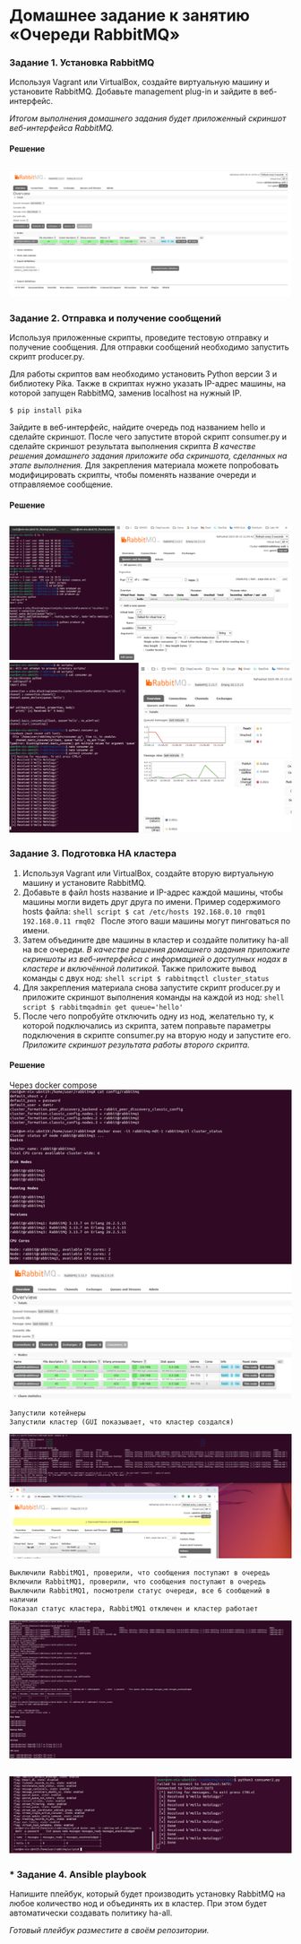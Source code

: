 # Домашнее задание к занятию  «Очереди RabbitMQ»

### Задание 1. Установка RabbitMQ

Используя Vagrant или VirtualBox, создайте виртуальную машину и установите RabbitMQ.
Добавьте management plug-in и зайдите в веб-интерфейс.

*Итогом выполнения домашнего задания будет приложенный скриншот веб-интерфейса RabbitMQ.*
#### Решение

![Задание 1](image.png)
---

### Задание 2. Отправка и получение сообщений

Используя приложенные скрипты, проведите тестовую отправку и получение сообщения.
Для отправки сообщений необходимо запустить скрипт producer.py.

Для работы скриптов вам необходимо установить Python версии 3 и библиотеку Pika.
Также в скриптах нужно указать IP-адрес машины, на которой запущен RabbitMQ, заменив localhost на нужный IP.
```shell script
$ pip install pika
```
Зайдите в веб-интерфейс, найдите очередь под названием hello и сделайте скриншот.
После чего запустите второй скрипт consumer.py и сделайте скриншот результата выполнения скрипта
*В качестве решения домашнего задания приложите оба скриншота, сделанных на этапе выполнения.*
Для закрепления материала можете попробовать модифицировать скрипты, чтобы поменять название очереди и отправляемое сообщение.

#### Решение

![producer](image-1.png)
![consumer](image-2.png)
---

### Задание 3. Подготовка HA кластера

1) Используя Vagrant или VirtualBox, создайте вторую виртуальную машину и установите RabbitMQ.
2) Добавьте в файл hosts название и IP-адрес каждой машины, чтобы машины могли видеть друг друга по имени.
        Пример содержимого hosts файла:
        ```shell script
        $ cat /etc/hosts
        192.168.0.10 rmq01
        192.168.0.11 rmq02
        ```
        После этого ваши машины могут пинговаться по имени.
3) Затем объедините две машины в кластер и создайте политику ha-all на все очереди.
    *В качестве решения домашнего задания приложите скриншоты из веб-интерфейса с информацией о доступных нодах в кластере и включённой политикой.*
    Также приложите вывод команды с двух нод:
        ```shell script
        $ rabbitmqctl cluster_status
        ```
4) Для закрепления материала снова запустите скрипт producer.py и приложите скриншот выполнения команды на каждой из нод:
        ```shell script
        $ rabbitmqadmin get queue='hello'
        ```
5) После чего попробуйте отключить одну из нод, желательно ту, к которой подключались из скрипта, затем поправьте параметры подключения в скрипте consumer.py на вторую ноду и запустите его.
    *Приложите скриншот результата работы второго скрипта.*

#### Решение
Через docker compose
![cluster status](image-3.png)
![cluster gui](image-4.png)
```
Запустили котейнеры
Запустили кластер (GUI показывает, что кластер создался)
```
![create cluster & beginning status](image-5.png)

```
Выключили RabbitMQ1, проверили, что сообщения поступают в очередь
Включили RabbitMQ1, проверили, что сообщения поступают в очередь
Выключили RabbitMQ1, посмотрели статус очереди, все 6 сообщений в наличии
Показал статус кластера, RabbitMQ1 отключен и кластер работает
```
![Проверка попадания в очередь](image-6.png)

![Запустили consumer, очередь обработалась](image-7.png)
---
### * Задание 4. Ansible playbook

Напишите плейбук, который будет производить установку RabbitMQ на любое количество нод и объединять их в кластер.
При этом будет автоматически создавать политику ha-all.

*Готовый плейбук разместите в своём репозитории.*